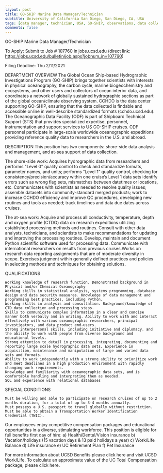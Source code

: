 ```yaml
---
layout: post
title: GO-SHIP Marine Data Manager/Technician
subtitle: University of California San Diego, San Diego, CA, USA
tags: [data manager, technician, USA, GO-SHIP, observations, data collection, data analysis]
comments: false
---
```


GO-SHIP Marine Data Manager/Technician
 
To Apply: Submit to Job # 107760 in jobs.ucsd.edu (direct link: <https://jobs.ucsd.edu/bulletin/job.aspx?jobnum_in=107760>)
 
Filing Deadline: Thu 2/11/2021


DEPARTMENT OVERVIEW
The Global Ocean Ship-based Hydrographic Investigations Program (GO-SHIP) brings together scientists with interests in physical oceanography, the carbon cycle, marine biogeochemistry and ecosystems, and other users and collectors of ocean interior data, and coordinates a network of globally sustained hydrographic sections as part of the global ocean/climate observing system. CCHDO is the data center supporting GO-SHIP, ensuring that the data collected is findable and accessible online in well-describe standardized formats (cchdo.ucsd.edu). The Oceanographic Data Facility (ODF) is part of Shipboard Technical Support (STS) that provides specialized expertise, personnel, instrumentation and support services to US GO-SHIP cruises. ODF personnel participate in large-scale worldwide oceanographic expeditions providing reference quality data to researchers in the U.S. and abroad.
 

DESCRIPTION
This position has two components: shore-side data analysis and management, and at-sea support of data collection.

The shore-side work: Acquires hydrographic data from researchers and performs "Level 0" quality control to check and standardize formats, parameter names, and units; performs “Level 1” quality control, checking for consistency/precision/accuracy within one cruise’s Level 1 data sets identify errors such as wrong flag sets, mismatches between datetimes or locations, etc. Communicates with scientists as needed to resolve quality issues; assemble datasets into community-standard merged products; work to increase CCHDO efficiency and improve QC procedures, developing new routines and tools as needed; track timelines and data due dates across cruises.
 
The at-sea work: Acquire and process all conductivity, temperature, depth and oxygen profile (CTDO) data on research expeditions utilizing established processing methods and routines. Consult with other data analysts, technicians, and scientists to make recommendations for updating and improving the processing routines. Develop, maintain and document Python scientific software used for processing data. Communicate with international researchers on results from previous cruises.Works on research data reporting assignments that are of moderate diversity in scope. Exercises judgment within generally defined practices and policies in selecting methods and techniques for obtaining solutions.


QUALIFICATIONS

    Working knowledge of research function. Demonstrated background in Physical and/or Chemical Oceanography
    Working skills in statistical analysis, systems programming, database design and data security measures. Knowledge of data management and programming best practices, including Python.
    Working skills in analysis and consultation. Background/knowledge of CTD data collection and processing steps.
    Skills to communicate complex information in a clear and concise manner both verbally and in writing. Ability to work with and interact effectively with various oceanographic researchers, principal investigators, and data product end-users.
    Strong interpersonal skills, including initiative and diplomacy, and the ability to work with people from diverse background and educational levels.
    Strong attention to detail in processing, integrating, documenting and reporting large scale hydrographic data sets. Experience in acquisition, maintenance and manipulation of large and varied data sets and formats.
    Ability to work independently with a strong ability to prioritize work and meet deadlines in a high production environment with rapidly changing work requirements.
    Knowledge and familiarity with oceanographic data sets, and is comfortable handling and interpreting them as needed.
    SQL and experience with relational databases

 
SPECIAL CONDITIONS

    Must be willing and able to participate on research cruises of up to 2 months duration, for a total of up to 3-4 months annually.
    Must possess a U.S. passport to travel globally without restriction.
    Must be able to obtain a Transportation Worker Identification Credential (TWIC).

 
Our employees enjoy competitive compensation packages and educational opportunities in a diverse, stimulating workforce.
This position is eligible for full benefits first day of hire:
a) Health/Dental/Vision Insurance
b) Vacation/holidays (15 vacation days & 13 paid holidays a year)
c) Work/Life Balance
d) Life insurance
e) UC Retirement Plan 
f) Pet Insurance


For more information about UCSD Benefits please click here and visit UCSD Work/Life.
To calculate an approximate value of the UC Total Compensation package, please click here.